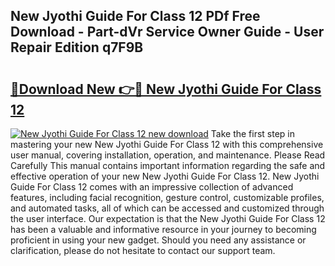 ## New Jyothi Guide For Class 12 PDf Free Download - Part-dVr Service Owner Guide - User Repair Edition q7F9B

# <h2><a href="http://bc48272.oget.top/?id=New+Jyothi+Guide+For+Class+12">🔗Download New 👉🔴 New Jyothi Guide For Class 12</a></h2>

[![New Jyothi Guide For Class 12 new download](https://i.imgur.com/5g1atiW.png)](http://bc48272.oget.top/?id=New+Jyothi+Guide+For+Class+12)
Take the first step in mastering your new New Jyothi Guide For Class 12 with this comprehensive user manual, covering installation, operation, and maintenance. Please Read Carefully This manual contains important information regarding the safe and effective operation of your new New Jyothi Guide For Class 12. New Jyothi Guide For Class 12 comes with an impressive collection of advanced features, including facial recognition, gesture control, customizable profiles, and automated tasks, all of which can be accessed and customized through the user interface. Our expectation is that the New Jyothi Guide For Class 12 has been a valuable and informative resource in your journey to becoming proficient in using your new gadget. Should you need any assistance or clarification, please do not hesitate to contact our support team.
